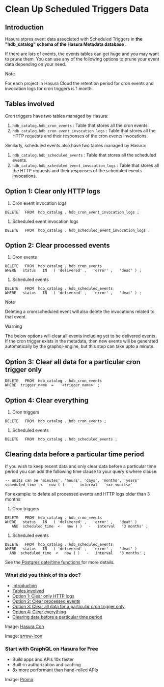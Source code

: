 # Clean Up Scheduled Triggers Data

## Introduction​

Hasura stores event data associated with Scheduled Triggers in **the "hdb_catalog" schema of the Hasura Metadata
database** .

If there are lots of events, the events tables can get huge and you may want to prune them. You can use any of the
following options to prune your event data depending on your need.

Note

For each project in Hasura Cloud the retention period for cron events and invocation logs for cron triggers is 1 month.

## Tables involved​

Cron triggers have two tables managed by Hasura:

1. `hdb_catalog.hdb_cron_events` : Table that stores all the cron events.
2. `hdb_catalog.hdb_cron_event_invocation_logs` : Table that stores all the HTTP requests and their responses of the cron
events invocations.


Similarly, scheduled events also have two tables managed by Hasura:

1. `hdb_catalog.hdb_scheduled_events` : Table that stores all the scheduled events.
2. `hdb_catalog.hdb_scheduled_event_invocation_logs` : Table that stores all the HTTP requests and their responses of the
scheduled events invocations.


## Option 1: Clear only HTTP logs​

1. Cron event invocation logs


`DELETE   FROM  hdb_catalog . hdb_cron_event_invocation_logs ;`

1. Scheduled event invocation logs


`DELETE   FROM  hdb_catalog . hdb_scheduled_event_invocation_logs ;`

## Option 2: Clear processed events​

1. Cron events


```
DELETE   FROM  hdb_catalog . hdb_cron_events
WHERE   status   IN   ( 'delivered' ,   'error' ,   'dead' ) ;
```

1. Scheduled events


```
DELETE   FROM  hdb_catalog . hdb_scheduled_events
WHERE   status   IN   ( 'delivered' ,   'error' ,   'dead' ) ;
```

Note

Deleting a cron/scheduled event will also delete the invocations related to that event.

Warning

The below options will clear all events including yet to be delivered events. If the cron trigger exists in the
metadata, then new events will be generated automatically by the graphql-engine, but this step can take upto a minute.

## Option 3: Clear all data for a particular cron trigger only​

```
DELETE   FROM  hdb_catalog . hdb_cron_events
WHERE  trigger_name  =   '<trigger_name>' ;
```

## Option 4: Clear everything​

1. Cron triggers


`DELETE   FROM  hdb_catalog . hdb_cron_events ;`

1. Scheduled events


`DELETE   FROM  hdb_catalog . hdb_scheduled_events ;`

## Clearing data before a particular time period​

If you wish to keep recent data and only clear data before a particular time period you can add the following time
clause to your query's where clause:

```
-- units can be 'minutes', 'hours', 'days', 'months', 'years'
scheduled_time  <   now ( )   -   interval   '<x> <units>'
```

For example: to delete all processed events and HTTP logs older than 3 months:

1. Cron triggers


```
DELETE   FROM  hdb_catalog . hdb_cron_events
WHERE   status   IN   ( 'delivered' ,   'error' ,   'dead' )
   AND  scheduled_time  <   now ( )   -   interval   '3 months' ;
```

1. Scheduled events


```
DELETE   FROM  hdb_catalog . hdb_scheduled_events
WHERE   status   IN   ( 'delivered' ,   'error' ,   'dead' )
  AND  scheduled_time  <   now ( )   -   interval   '3 months' ;
```

See the[ Postgres date/time functions ](https://www.postgresql.org/docs/current/functions-datetime.html)for more
details.

### What did you think of this doc?

- [ Introduction ](https://hasura.io/docs/latest/scheduled-triggers/clean-up/#introduction)
- [ Tables involved ](https://hasura.io/docs/latest/scheduled-triggers/clean-up/#tables-involved)
- [ Option 1: Clear only HTTP logs ](https://hasura.io/docs/latest/scheduled-triggers/clean-up/#option-1-clear-only-http-logs)
- [ Option 2: Clear processed events ](https://hasura.io/docs/latest/scheduled-triggers/clean-up/#option-2-clear-processed-events)
- [ Option 3: Clear all data for a particular cron trigger only ](https://hasura.io/docs/latest/scheduled-triggers/clean-up/#option-3-clear-all-data-for-a-particular-cron-trigger-only)
- [ Option 4: Clear everything ](https://hasura.io/docs/latest/scheduled-triggers/clean-up/#option-4-clear-everything)
- [ Clearing data before a particular time period ](https://hasura.io/docs/latest/scheduled-triggers/clean-up/#clearing-data-before-a-particular-time-period)


Image: [ Hasura Con ](https://res.cloudinary.com/dh8fp23nd/image/upload/v1686154570/hasura-con-2023/has-con-light-date_r2a2ud.png)

Image: [ arrow-icon ](https://res.cloudinary.com/dh8fp23nd/image/upload/v1683723549/main-web/chevron-right_ldbi7d.png)

### Start with GraphQL on Hasura for Free

- Build apps and APIs 10x faster
- Built-in authorization and caching
- 8x more performant than hand-rolled APIs


Image: [ Promo ](https://hasura.io/docs/assets/images/hasura-free-ff60e409244e0ea12b5a3045d1a9096b.png)